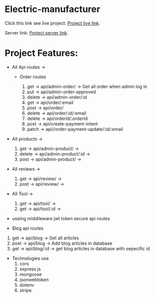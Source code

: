 # Electric-manufacturer

Click this link see live project: [Project live link](https://electric-manufacturer.web.app/).

Server link: [Project server link](https://electric-manufacturer-server.herokuapp.com/).

# Project Features:

- All Api routes ->

  - Order routes

    1. get -> api/admin-order/ -> Get all order when admin log in
    2. put -> api/admin-order-approved
    3. delete -> api/admin-order/:id
    4. get -> api/order/:email
    5. post -> api/order/
    6. delete -> api/order/:id/:email
    7. delete -> api/orderid/:orderId
    8. post -> api/create-payment-intent
    9. patch -> api//order-payment-update/:id/:email

- All products ->

  1. get -> api/admin-product/ ->
  2. delete -> api/admin-product/:id ->
  3. post -> api/admin-product/ ->

- All reviews ->

  1. get -> api/review/ ->
  2. post -> api/review/ ->

- All Tool ->
  1. get -> api/tool/ ->
  1. get -> api/tool/:id ->

* useing middileware jwt token secure api routes

* Blog api routes

1. get -> api/blog -> Get all articles
2. post -> api/blog -> Add blog articles in database
3. get -> api/blog/:id -> get blog articles in database with sepecific id

- Technologies use
  1.  cors
  2.  express js
  3.  mongoose
  4.  jsonwebtoken
  5.  dotenv
  6.  stripe
